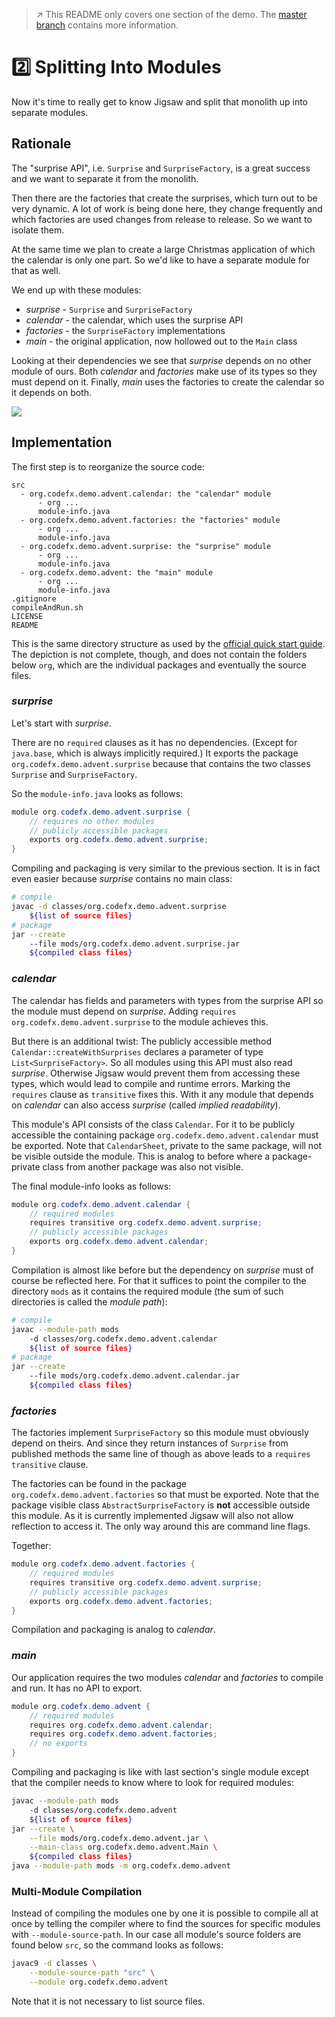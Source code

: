 > :arrow_upper_right: This README only covers one section of the demo.
> The [master branch](https://github.com/CodeFX-org/demo-jigsaw-advent-calendar/tree/master) contains more information.

# :two: Splitting Into Modules

Now it's time to really get to know Jigsaw and split that monolith up into separate modules.

## Rationale

The "surprise API", i.e. `Surprise` and `SurpriseFactory`, is a great success and we want to separate it from the monolith.

Then there are the factories that create the surprises, which turn out to be very dynamic.
A lot of work is being done here, they change frequently and which factories are used changes from release to release.
So we want to isolate them.

At the same time we plan to create a large Christmas application of which the calendar is only one part. So we'd like to have a separate module for that as well.

We end up with these modules:

* _surprise_ - `Surprise` and `SurpriseFactory`
* _calendar_ - the calendar, which uses the surprise API
* _factories_ - the `SurpriseFactory` implementations
* _main_ - the original application, now hollowed out to the `Main` class

Looking at their dependencies we see that _surprise_ depends on no other module of ours.
Both _calendar_ and _factories_ make use of its types so they must depend on it.
Finally, _main_ uses the factories to create the calendar so it depends on both.

<img src="http://yuml.me/cd7e6a17.png"></img>
<!-- // http://yuml.me/edit/cd7e6a17
[surprise{bg:green}]
[factories{bg:yellow}]->[surprise]
[calendar{bg:yellow}]->[surprise]
[main{bg:red}]->[factories]
[main]->[calendar]
-->

## Implementation

The first step is to reorganize the source code:

```
src
  - org.codefx.demo.advent.calendar: the "calendar" module
      - org ...
      module-info.java
  - org.codefx.demo.advent.factories: the "factories" module
      - org ...
      module-info.java
  - org.codefx.demo.advent.surprise: the "surprise" module
      - org ...
      module-info.java
  - org.codefx.demo.advent: the "main" module
      - org ...
      module-info.java
.gitignore
compileAndRun.sh
LICENSE
README
```

This is the same directory structure as used by the [official quick start guide](http://openjdk.java.net/projects/jigsaw/quick-start). The depiction is not complete, though, and does not contain the folders below `org`, which are the individual packages and eventually the source files.

### _surprise_

Let's start with _surprise_.

There are no `required` clauses as it has no dependencies.
(Except for `java.base`, which is always implicitly required.)
It exports the package `org.codefx.demo.advent.surprise` because that contains the two classes `Surprise` and `SurpriseFactory`.

So the `module-info.java` looks as follows:

```java
module org.codefx.demo.advent.surprise {
	// requires no other modules
	// publicly accessible packages
	exports org.codefx.demo.advent.surprise;
}
```

Compiling and packaging is very similar to the previous section.
It is in fact even easier because _surprise_ contains no main class:

```bash
# compile
javac -d classes/org.codefx.demo.advent.surprise
    ${list of source files}
# package
jar --create
    --file mods/org.codefx.demo.advent.surprise.jar
    ${compiled class files}
```

### _calendar_

The calendar has fields and parameters with types from the surprise API so the module must depend on _surprise_.
Adding `requires org.codefx.demo.advent.surprise` to the module achieves this.

But there is an additional twist:
The publicly accessible method `Calendar::createWithSurprises` declares a parameter of type `List<SurpriseFactory>`.
So all modules using this API must also read _surprise_.
Otherwise Jigsaw would prevent them from accessing these types, which would lead to compile and runtime errors.
Marking the `requires` clause as `transitive` fixes this.
With it any module that depends on _calendar_ can also access _surprise_ (called _implied readability_).

This module's API consists of the class `Calendar`.
For it to be publicly accessible the containing package `org.codefx.demo.advent.calendar` must be exported.
Note that `CalendarSheet`, private to the same package, will not be visible outside the module.
This is analog to before where a package-private class from another package was also not visible.

The final module-info looks as follows:

```java
module org.codefx.demo.advent.calendar {
	// required modules
	requires transitive org.codefx.demo.advent.surprise;
	// publicly accessible packages
	exports org.codefx.demo.advent.calendar;
}
```

Compilation is almost like before but the dependency on _surprise_ must of course be reflected here.
For that it suffices to point the compiler to the directory `mods` as it contains the required module (the sum of such directories is called the _module path_):

```bash
# compile
javac --module-path mods
    -d classes/org.codefx.demo.advent.calendar
    ${list of source files}
# package
jar --create
    --file mods/org.codefx.demo.advent.calendar.jar
    ${compiled class files}
```

### _factories_

The factories implement `SurpriseFactory` so this module must obviously depend on theirs.
And since they return instances of `Surprise` from published methods the same line of though as above leads to a `requires transitive` clause.

The factories can be found in the package `org.codefx.demo.advent.factories` so that must be exported.
Note that the package visible class `AbstractSurpriseFactory` is **not** accessible outside this module.
As it is currently implemented Jigsaw will also not allow reflection to access it.
The only way around this are command line flags.

Together:

```java
module org.codefx.demo.advent.factories {
	// required modules
	requires transitive org.codefx.demo.advent.surprise;
	// publicly accessible packages
	exports org.codefx.demo.advent.factories;
}
```

Compilation and packaging is analog to _calendar_.

### _main_

Our application requires the two modules _calendar_ and _factories_ to compile and run.
It has no API to export.

```java
module org.codefx.demo.advent {
	// required modules
	requires org.codefx.demo.advent.calendar;
	requires org.codefx.demo.advent.factories;
	// no exports
}
```

Compiling and packaging is like with last section's single module except that the compiler needs to know where to look for required modules:

```bash
javac --module-path mods
    -d classes/org.codefx.demo.advent
    ${list of source files}
jar --create \
	--file mods/org.codefx.demo.advent.jar \
	--main-class org.codefx.demo.advent.Main \
	${compiled class files}
java --module-path mods -m org.codefx.demo.advent
```


### Multi-Module Compilation

Instead of compiling the modules one by one it is possible to compile all at once by telling the compiler where to find the sources for specific modules with `--module-source-path`.
In our case all module's source folders are found below `src`, so the command looks as follows:

```bash
javac9 -d classes \
	--module-source-path "src" \
	--module org.codefx.demo.advent
```

Note that it is not necessary to list source files.
